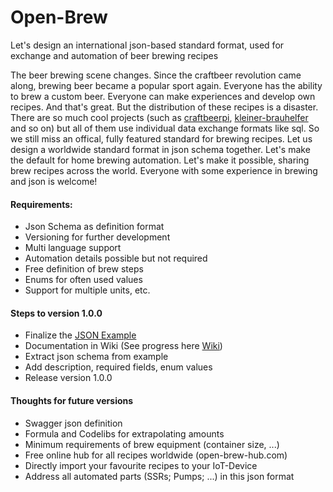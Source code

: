 # Open-Brew
Let's design an international json-based standard format, used for exchange and automation of beer brewing recipes

The beer brewing scene changes. Since the craftbeer revolution came along, brewing beer became a popular sport again. Everyone has the ability to brew a custom beer. Everyone can make experiences and develop own recipes. And that's great. But the distribution of these recipes is a disaster. There are so much cool projects (such as [craftbeerpi](https://github.com/Manuel83/craftbeerpi "Goto craftbeerpi"), [kleiner-brauhelfer](https://github.com/Gremmel/kleiner-brauhelfer "Goto kleiner-brauhelfer") and so on) but all of them use individual data exchange formats like sql. So we still miss an offical, fully featured standard for brewing recipes. Let us design a worldwide standard format in json schema together. Let's make the default for home brewing automation. Let's make it possible, sharing brew recipes across the world. Everyone with some experience in brewing and json is welcome! 

#### Requirements:
- Json Schema as definition format
- Versioning for further development
- Multi language support
- Automation details possible but not required
- Free definition of brew steps
- Enums for often used values
- Support for multiple units, etc.

#### Steps to version 1.0.0
- Finalize the [JSON Example](/v1.0.0/open-brew-1-0-0.example.json "JSON Example for Open Brew Version 1.0.0")
- Documentation in Wiki (See progress here [Wiki](https://github.com/SeeSharp7/Open-Brew/wiki))
- Extract json schema from example
- Add description, required fields, enum values
- Release version 1.0.0

#### Thoughts for future versions
- Swagger json definition
- Formula and Codelibs for extrapolating amounts
- Minimum requirements of brew equipment (container size, ...)
- Free online hub for all recipes worldwide (open-brew-hub.com)
- Directly import your favourite recipes to your IoT-Device
- Address all automated parts (SSRs; Pumps; ...) in this json format  
